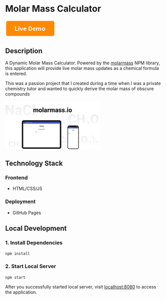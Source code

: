 # Molar Mass Calculator

<a href="https://lasith-kg.github.io/molarmass.io/" target="_blank">
    <img style="width: 10rem; height: auto" src="assets/button_live-demo.png">
</a>

## Description

A Dynamic Molar Mass Calculator. Powered by the [molarmass](https://www.npmjs.com/package/molarmass) NPM library, this application will provide live molar mass updates as a chemical formula is entered.

This was a passion project that I created during a time when I was a private chemistry tutor and wanted to quickly derive the molar mass of obscure compounds

<img style="width: 60%; height: auto" src="assets/Showcase.png">

## Technology Stack

### Frontend

- HTML/CSS/JS

### Deployment

- GitHub Pages

## Local Development

### 1. Install Dependencies

```
npm install
```

### 2. Start Local Server

```
npm start
```

After you successfully started local server, visit [localhost:8080](http://localhost:8080) to access the application.
